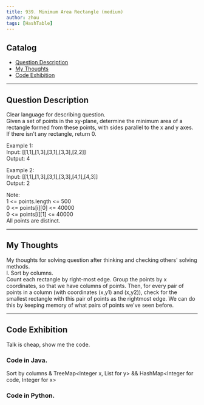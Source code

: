 ```yaml
---
title: 939. Minimum Area Rectangle (medium)                  
author: zhou      
tags: [HashTable]          
---
```


       

## Catalog  
+ [Question Description](#partI)
+ [My Thoughts](#partII)
+ [Code Exhibition](#partIII)

----------------------------------

## Question Description
Clear language for describing question.    
Given a set of points in the xy-plane, determine the minimum area of a rectangle formed from these points, with sides parallel to the x and y axes.         
If there isn't any rectangle, return 0.      

Example 1:    
Input: [[1,1],[1,3],[3,1],[3,3],[2,2]]     
Output: 4    

Example 2:    
Input: [[1,1],[1,3],[3,1],[3,3],[4,1],[4,3]]    
Output: 2     

Note:     
1 <= points.length <= 500    
0 <= points[i][0] <= 40000   
0 <= points[i][1] <= 40000   
All points are distinct.     



----------------------------------

## My Thoughts
My thoughts for solving question after thinking and checking others' solving methods.        
I. Sort by columns.     
Count each rectangle by right-most edge. Group the points by x coordinates, so that we have columns of points. Then, for every pair of points in a column (with coordinates (x,y1) and (x,y2)), check for the smallest rectangle with this pair of points as the rightmost edge. We can do this by keeping memory of what pairs of points we've seen before.        







----------------------------------

## Code Exhibition
Talk is cheap, show me the code.    
### Code in Java.     
Sort by columns & TreeMap<Integer x, List for y> && HashMap<Integer for code, Integer for x>     





### Code in Python.   




